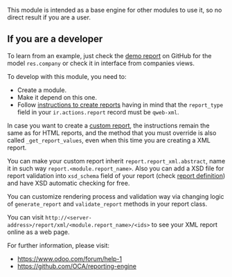 This module is intended as a base engine for other modules to use it, so
no direct result if you are a user.

## If you are a developer

To learn from an example, just check the [demo
report](https://github.com/OCA/reporting-engine/blob/13.0/report_xml/demo/demo_report.xml)
on GitHub for the model `res.company` or check it in interface from
companies views.

To develop with this module, you need to:

-   Create a module.
-   Make it depend on this one.
-   Follow [instructions to create
    reports](https://www.odoo.com/documentation/13.0/reference/reports.html)
    having in mind that the `report_type` field in your
    `ir.actions.report` record must be `qweb-xml`.

In case you want to create a [custom
report](https://www.odoo.com/documentation/13.0/reference/reports.html#custom-reports),
the instructions remain the same as for HTML reports, and the method
that you must override is also called `_get_report_values`, even when
this time you are creating a XML report.

You can make your custom report inherit `report.report_xml.abstract`,
name it in such way `report.<module.report_name>`. Also you can add a
XSD file for report validation into `xsd_schema` field of your report
(check [report
definition](https://github.com/OCA/reporting-engine/blob/13.0/report_xml/demo/report.xml))
and have XSD automatic checking for free.

You can customize rendering process and validation way via changing
logic of `generate_report` and `validate_report` methods in your report
class.

You can visit
`http://<server-address>/report/xml/<module.report_name>/<ids>` to see
your XML report online as a web page.

For further information, please visit:

-   <https://www.odoo.com/forum/help-1>
-   <https://github.com/OCA/reporting-engine>
